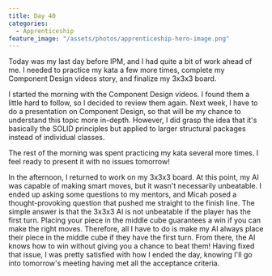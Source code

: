 ```yaml
---
title: Day 40
categories:
  - Apprenticeship
feature_image: "/assets/photos/apprenticeship-hero-image.png"
---
```


Today was my last day before IPM, and I had quite a bit of work ahead of me. I needed to
practice my kata a few more times, complete my Component Design videos story, and finalize my 3x3x3 board.

I started the morning with the Component Design videos. I found them a little hard to follow,
so I decided to review them again. Next week, I have to do a presentation on Component Design,
so that will be my chance to understand this topic more in-depth. However, I did grasp the idea
that it's basically the SOLID principles but applied to larger structural packages instead of
individual classes.

The rest of the morning was spent practicing my kata several more times. I feel ready to present
it with no issues tomorrow!

In the afternoon, I returned to work on my 3x3x3 board. At this point, my AI was capable of making smart
moves, but it wasn't necessarily unbeatable. I ended up asking some questions to my mentors, and Micah
posed a thought-provoking question that pushed me straight to the finish line. The simple answer is that
the 3x3x3 AI is not unbeatable if the player has the first turn. Placing your piece in the middle cube
guarantees a win if you can make the right moves. Therefore, all I have to do is make my AI always place
their piece in the middle cube if they have the first turn. From there, the AI knows how to win without
giving you a chance to beat them! Having fixed that issue, I was pretty satisfied with how I ended the day,
knowing I'll go into tomorrow's meeting having met all the acceptance criteria.